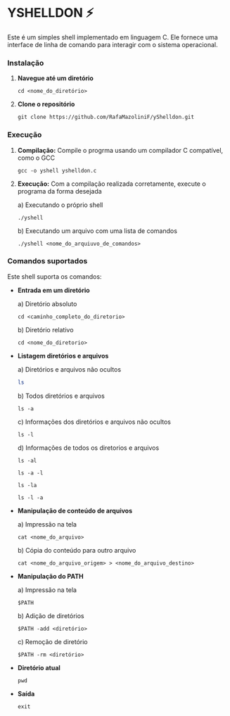 # YSHELLDON ⚡

Este é um simples shell implementado em linguagem C. Ele fornece uma interface de linha de comando para interagir com o sistema operacional.

### Instalação
1. **Navegue até um diretório**
    ```
    cd <nome_do_diretório>
    ```
    
2. **Clone o repositório**
    ```
    git clone https://github.com/RafaMazoliniF/yShelldon.git
    ```
    
### Execução
1. **Compilação:** Compile o progrma usando um compilador C compatível, como o GCC
   
   ```
   gcc -o yshell yshelldon.c
   ```
2. **Execução:** Com a compilação realizada corretamente, execute o programa da forma desejada

   a) Executando o próprio shell
   ```
   ./yshell
   ```
   b) Executando um arquivo com uma lista de comandos
   ```
   ./yshell <nome_do_arquiuvo_de_comandos>
   ```
   
### Comandos suportados
Este shell suporta os comandos:
- **Entrada em um diretório**
  
   a) Diretório absoluto
   ```
   cd <caminho_completo_do_diretorio>
   ```
   b) Diretório relativo
   ```
   cd <nome_do_diretorio>
   ```
   
- **Listagem diretórios e arquivos**

   a) Diretórios e arquivos não ocultos
   ```bash
   ls
   ```
   b) Todos diretórios e arquivos
   ```
   ls -a
   ```
   c) Informações dos diretórios e arquivos não ocultos
   ```
   ls -l
   ```
   d) Informações de todos os diretorios e arquivos
   ```
   ls -al
   ```
   ```
   ls -a -l
   ```
   ```
   ls -la 
   ```
   ```
   ls -l -a
   ```
   
- **Manipulação de conteúdo de arquivos**

  a) Impressão na tela
   ```
   cat <nome_do_arquivo>
   ```
   b) Cópia do conteúdo para outro arquivo
   ```
   cat <nome_do_arquivo_origem> > <nome_do_arquivo_destino>
   ```
   
- **Manipulação do PATH**

  a) Impressão na tela
  ```
  $PATH
  ```
  b) Adição de diretórios
  ```
  $PATH -add <diretório>
  ```
  c) Remoção de diretório
  ```
  $PATH -rm <diretório>
  ```
  
- **Diretório atual**
  ```
  pwd
  ```
  
- **Saída**
  ```
  exit
  ```
